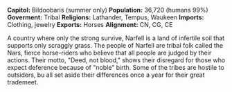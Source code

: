 __Capitol:__ Bildoobaris (summer only)
__Population:__ 36,720 (humans 99%)
__Goverment:__ Tribal
__Religions:__ Lathander, Tempus, Waukeen
__Imports:__ Clothing, jewelry
__Exports:__ Horses
__Alignment:__ CN, CG, CE

A country where only the strong survive, Narfell is a land of infertile soil that supports only scraggly grass.  The people of Narfell are tribal folk called the Nars, fierce horse-riders who believe that all people are judged by their actions.  Their motto, &quot;Deed, not blood,&quot; shows their disregard for those who expect deference because of &quot;noble&quot; birth.  Some of the tribes are hostile to outsiders, bu all set aside their differences once a year for their great trademeet.
